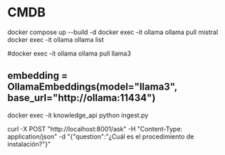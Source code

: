 # CMDB

docker compose up --build -d
docker exec -it ollama ollama pull mistral
docker exec -it ollama ollama list

#docker exec -it ollama ollama pull llama3
##  embedding = OllamaEmbeddings(model="llama3", base_url="http://ollama:11434")

docker exec -it knowledge_api python ingest.py

curl -X POST "http://localhost:8001/ask" -H "Content-Type: application/json" -d "{\"question\":\"¿Cuál es el procedimiento de instalación?\"}"